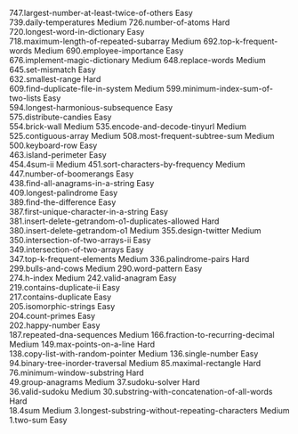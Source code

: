 747.largest-number-at-least-twice-of-others                      Easy  
739.daily-temperatures                                           Medium
726.number-of-atoms                                              Hard  
720.longest-word-in-dictionary                                   Easy  
718.maximum-length-of-repeated-subarray                          Medium
692.top-k-frequent-words                                         Medium
690.employee-importance                                          Easy  
676.implement-magic-dictionary                                   Medium
648.replace-words                                                Medium
645.set-mismatch                                                 Easy  
632.smallest-range                                               Hard  
609.find-duplicate-file-in-system                                Medium
599.minimum-index-sum-of-two-lists                               Easy  
594.longest-harmonious-subsequence                               Easy  
575.distribute-candies                                           Easy  
554.brick-wall                                                   Medium
535.encode-and-decode-tinyurl                                    Medium
525.contiguous-array                                             Medium
508.most-frequent-subtree-sum                                    Medium
500.keyboard-row                                                 Easy  
463.island-perimeter                                             Easy  
454.4sum-ii                                                      Medium
451.sort-characters-by-frequency                                 Medium
447.number-of-boomerangs                                         Easy  
438.find-all-anagrams-in-a-string                                Easy  
409.longest-palindrome                                           Easy  
389.find-the-difference                                          Easy  
387.first-unique-character-in-a-string                           Easy  
381.insert-delete-getrandom-o1-duplicates-allowed                Hard  
380.insert-delete-getrandom-o1                                   Medium
355.design-twitter                                               Medium
350.intersection-of-two-arrays-ii                                Easy  
349.intersection-of-two-arrays                                   Easy  
347.top-k-frequent-elements                                      Medium
336.palindrome-pairs                                             Hard  
299.bulls-and-cows                                               Medium
290.word-pattern                                                 Easy  
274.h-index                                                      Medium
242.valid-anagram                                                Easy  
219.contains-duplicate-ii                                        Easy  
217.contains-duplicate                                           Easy  
205.isomorphic-strings                                           Easy  
204.count-primes                                                 Easy  
202.happy-number                                                 Easy  
187.repeated-dna-sequences                                       Medium
166.fraction-to-recurring-decimal                                Medium
149.max-points-on-a-line                                         Hard  
138.copy-list-with-random-pointer                                Medium
136.single-number                                                Easy  
 94.binary-tree-inorder-traversal                                Medium
 85.maximal-rectangle                                            Hard  
 76.minimum-window-substring                                     Hard  
 49.group-anagrams                                               Medium
 37.sudoku-solver                                                Hard  
 36.valid-sudoku                                                 Medium
 30.substring-with-concatenation-of-all-words                    Hard  
 18.4sum                                                         Medium
  3.longest-substring-without-repeating-characters               Medium
  1.two-sum                                                      Easy  
